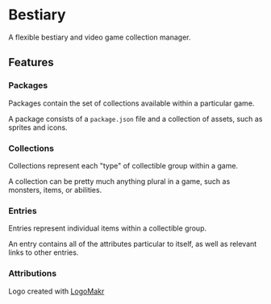 # Bestiary

A flexible bestiary and video game collection manager.

## Features

### Packages

Packages contain the set of collections available within a particular game.

A package consists of a `package.json` file and a collection of assets, such as sprites and icons.

### Collections

Collections represent each "type" of collectible group within a game.

A collection can be pretty much anything plural in a game, such as monsters, items, or abilities.

### Entries

Entries represent individual items within a collectible group.

An entry contains all of the attributes particular to itself, as well as relevant links to other entries.

### Attributions

Logo created with [LogoMakr](https://LogoMakr.com/app)